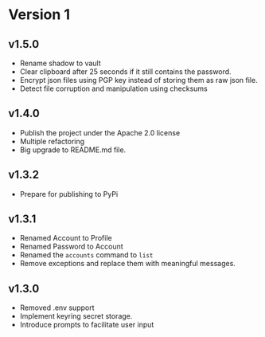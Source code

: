 # Version 1

## v1.5.0
- Rename shadow to vault
- Clear clipboard after 25 seconds if it still contains the password.
- Encrypt json files using PGP key instead of storing them as raw json file.
- Detect file corruption and manipulation using checksums

## v1.4.0
- Publish the project under the Apache 2.0 license
- Multiple refactoring
- Big upgrade to README.md file.

## v1.3.2
- Prepare for publishing to PyPi

## v1.3.1
- Renamed Account to Profile
- Renamed Password to Account
- Renamed the `accounts` command to `list`
- Remove exceptions and replace them with meaningful messages.

## v1.3.0
- Removed .env support
- Implement keyring secret storage.
- Introduce prompts to facilitate user input
